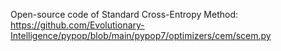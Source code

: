 Open-source code of Standard Cross-Entropy Method: https://github.com/Evolutionary-Intelligence/pypop/blob/main/pypop7/optimizers/cem/scem.py
